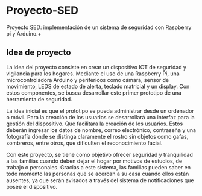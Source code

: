 # Proyecto-SED
Proyecto SED: implementación de un sistema de seguridad con Raspberry pi y Arduino.+

<h2>Idea de proyecto</h2>

La idea del proyecto consiste en crear un dispositivo IOT de seguridad y vigilancia para los hogares. Mediante el uso de una Raspberry Pi, una microcontroladora Arduino y periféricos como cámara, sensor de movimiento, LEDS de estado de alerta, teclado matricial y un display. Con estos componentes, se busca desarrollar este primer prototipo de una herramienta de seguridad. 

La idea inicial es que el prototipo se pueda administrar desde un ordenador o móvil.
Para la creación de los usuarios se desarrollará una interfaz para la gestión del dispositivo. Que facilitara la creación de los usuarios. Estos deberán ingresar los datos de nombre, correo electrónico, contraseña y una fotografía dónde se distinga claramente el rostro sin objetos como gafas, sombreros, entre otros, que dificulten el reconocimiento facial.

Con este proyecto, se tiene como objetivo ofrecer seguridad y tranquilidad a las familias cuando deben dejar el hogar por motivos de estudios, de trabajo o personales. Gracias a este sistema, las familias pueden saber en todo momento las personas que se acercan a su casa cuando ellos están ausentes, ya que serán avisados a través del sistema de notificaciones que posee el dispositivo.
